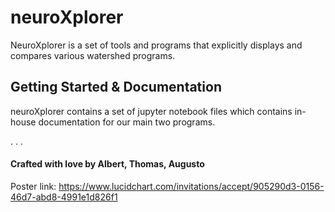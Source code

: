 # neuroXplorer

NeuroXplorer is a set of tools and programs that explicitly displays and compares various watershed programs. 

## Getting Started & Documentation

neuroXplorer contains a set of jupyter notebook files which contains in-house documentation for our main two programs. 

.
.
.

#### Crafted with love by Albert, Thomas, Augusto

Poster link: https://www.lucidchart.com/invitations/accept/905290d3-0156-46d7-abd8-4991e1d826f1


